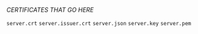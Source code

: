 *CERTIFICATES THAT GO HERE*

`server.crt`
`server.issuer.crt`
`server.json`
`server.key`
`server.pem`
